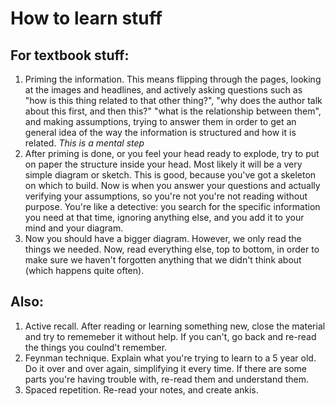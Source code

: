 # How to learn stuff
## For textbook stuff:
1. Priming the information. This means flipping through the pages, looking at the images and headlines, and actively asking questions such as "how is this thing related to that other thing?", "why does the author talk about this first, and then this?" "what is the relationship between them", and making assumptions, trying to answer them in order to get an general idea of the way the information is structured and how it is related. *This is a mental step*
2. After priming is done, or you feel your head ready to explode, try to put on paper the structure inside your head. Most likely it will be a very simple diagram or sketch. This is good, because you've got a skeleton on which to build. Now is when you answer your questions and actually verifying your assumptions, so you're not you're not reading without purpose. You're like a detective: you search for the specific information you need at that time, ignoring anything else, and you add it to your mind and your diagram.
3. Now you should have a bigger diagram. However, we only read the things we needed. Now, read everything else, top to bottom, in order to make sure we haven't forgotten anything that we didn't think about (which happens quite often).

## Also:
1. Active recall. After reading or learning something new, close the material and try to rememeber it without help. If you can't, go back and re-read the things you coulnd't remember.
2. Feynman technique. Explain what you're trying to learn to a 5 year old. Do it over and over again, simplifying it every time. If there are some parts you're having trouble with, re-read them and understand them.
3. Spaced repetition. Re-read your notes, and create ankis.
